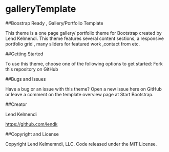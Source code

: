 # galleryTemplate
##Boostrap Ready , Gallery/Portfolio Template

This theme is a one page gallery/ portfolio theme for Bootstrap created by Lend Kelmendi. This theme features several content sections, a responsive portfolio grid , many sliders for featured work ,contact from etc.

##Getting Started

To use this theme, choose one of the following options to get started:
Fork this repository on GitHub


##Bugs and Issues

Have a bug or an issue with this theme? Open a new issue here on GitHub or leave a comment on the template overview page at Start Bootstrap.

##Creator

Lend Kelmendi


https://github.com/lendk


##Copyright and License

Copyright  Lend Kelmemndi, LLC. Code released under the  MIT License.
